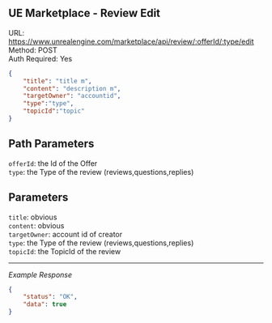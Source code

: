 ## UE Marketplace - Review Edit

URL: https://www.unrealengine.com/marketplace/api/review/:offerId/:type/edit \
Method: POST \
Auth Required: Yes

```json
{
    "title": "title m",
    "content": "description m",
    "targetOwner": "accountid",
    "type":"type",
    "topicId":"topic"
}
```

## Path Parameters

`offerId`: the Id of the Offer <br/>
`type`: the Type of the review (reviews,questions,replies)

## Parameters
`title`: obvious <br/>
`content`: obvious <br/>
`targetOwner`: account id of creator <br/>
`type`: the Type of the review (reviews,questions,replies) <br/>
`topicId`: the TopicId of the review

---

_Example Response_

```json
{
    "status": "OK",
    "data": true
}
```